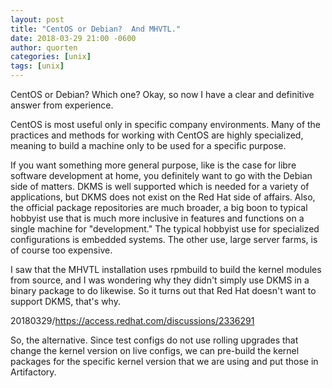 ```yaml
---
layout: post
title: "CentOS or Debian?  And MHVTL."
date: 2018-03-29 21:00 -0600
author: quorten
categories: [unix]
tags: [unix]
---
```


CentOS or Debian?  Which one?  Okay, so now I have a clear and
definitive answer from experience.

CentOS is most useful only in specific company environments.  Many of
the practices and methods for working with CentOS are highly
specialized, meaning to build a machine only to be used for a specific
purpose.

If you want something more general purpose, like is the case for libre
software development at home, you definitely want to go with the
Debian side of matters.  DKMS is well supported which is needed for a
variety of applications, but DKMS does not exist on the Red Hat side
of affairs.  Also, the official package repositories are much broader,
a big boon to typical hobbyist use that is much more inclusive in
features and functions on a single machine for "development."  The
typical hobbyist use for specialized configurations is embedded
systems.  The other use, large server farms, is of course too
expensive.

I saw that the MHVTL installation uses rpmbuild to build the kernel
modules from source, and I was wondering why they didn't simply use
DKMS in a binary package to do likewise.  So it turns out that Red Hat
doesn't want to support DKMS, that's why.

20180329/https://access.redhat.com/discussions/2336291

<!-- more -->

So, the alternative.  Since test configs do not use rolling upgrades
that change the kernel version on live configs, we can pre-build the
kernel packages for the specific kernel version that we are using and
put those in Artifactory.
